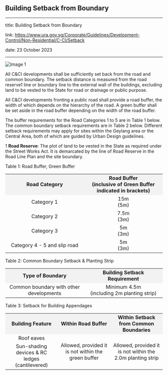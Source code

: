 ## Building Setback from Boundary
---
title: Building Setback from Boundary

link: https://www.ura.gov.sg/Corporate/Guidelines/Development-Control/Non-Residential/C-CI/Setback

date: 23 October 2023

---


![Image 1](https://www.ura.gov.sg/-/media/Corporate/Guidelines/Development-control/Others/CCI02_Road_Buffer_Setbacks.jpg?h=100%25&w=100%25)



All C&CI developments shall be sufficiently set back from the road and common boundary. The setback distance is measured from the road reserve1 line or boundary line to the external wall of the buildings, excluding land to be vested to the State for road or drainage or public purpose.

All C&CI developments fronting a public road shall provide a road buffer, the width of which depends on the hierarchy of the road. A green buffer shall be set aside in the road buffer depending on the width of the road buffer.

The buffer requirements for the Road Categories 1 to 5 are in Table 1 below. The common boundary setback requirements are in Table 2 below. Different setback requirements may apply for sites within the Geylang area or the Central Area, both of which are guided by Urban Design guidelines.

1 **Road Reserve**: The plot of land to be vested in the State as required under the Street Works Act. It is demarcated by the line of Road Reserve in the Road Line Plan and the site boundary.

Table 1: Road Buffer, Green Buffer

<table><tbody><tr><td style="width: 50%; text-align: center; vertical-align: middle; background-color: #f2f2f2;"><strong>Road Category</strong></td><td style="width: 50%; text-align: center; vertical-align: middle; background-color: #f2f2f2;"><strong>Road Buffer<br>(inclusive of Green Buffer indicated in brackets)</strong></td></tr><tr><td style="text-align: center; vertical-align: middle;">Category 1</td><td style="text-align: center; vertical-align: middle;">15m<br>(5m)</td></tr><tr><td style="text-align: center; vertical-align: middle;">Category 2</td><td style="text-align: center; vertical-align: middle;">7.5m<br>(3m)</td></tr><tr><td style="text-align: center; vertical-align: middle;">Category 3</td><td style="text-align: center; vertical-align: middle;">5m<br>(3m)</td></tr><tr><td style="text-align: center; vertical-align: middle;"> Category 4 - 5 and slip road</td><td style="text-align: center; vertical-align: middle;">5m<br>(3m)</td></tr></tbody></table>

Table 2: Common Boundary Setback & Planting Strip

<table><tbody><tr><td style="width: 50%; text-align: center; vertical-align: middle; background-color: #f2f2f2;"><strong>Type of Boundary</strong></td><td style="width: 50%; text-align: center; background-color: #f2f2f2;"><strong>Building Setback Requirement</strong></td></tr><tr><td style="text-align: center;">Common boundary with other developments</td><td style="text-align: center;">Minimum 4.5m<br>(including 2m planting strip)</td></tr></tbody></table>

Table 3: Setback for Building Appendages

<table><tbody><tr><td style="background-color: #f2f2f2; width: 33%; text-align: center;"><strong>Building Feature</strong></td><td style="background-color: #f2f2f2; width: 33%; text-align: center;"><strong>Within Road Buffer</strong></td><td style="background-color: #f2f2f2; width: 33%; text-align: center;"><strong>Within Setback from Common Boundaries</strong></td></tr><tr><td style="text-align: center;">Roof eaves</td><td rowspan="2" style="text-align: center;">Allowed, provided it is not within the green buffer</td><td rowspan="2" style="text-align: center;">Allowed, provided it is not within the 2.0m planting strip</td></tr><tr><td style="text-align: center;">Sun-shading devices &amp; RC ledges (cantilevered)</td></tr></tbody></table>



